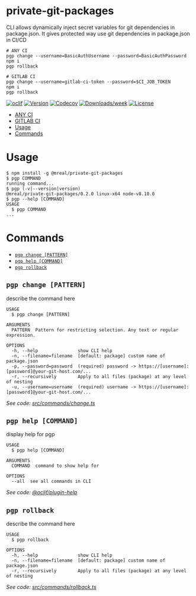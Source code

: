 private-git-packages
====================

CLI allows dynamically inject secret variables for git dependencies in package.json. It gives protected way use git dependencies in package.json in CI/CD


```
# ANY CI
pgp change --username=BasicAuthUsername --password=BasicAuthPassword
npm i
pgp rollback

```

```
# GITLAB CI
pgp change --username=gitlab-ci-token --password=$CI_JOB_TOKEN
npm i
pgp rollback

```

[![oclif](https://img.shields.io/badge/cli-oclif-brightgreen.svg)](https://oclif.io)
[![Version](https://img.shields.io/npm/v/@mreal/private-git-packages.svg)](https://npmjs.org/package/@mreal/private-git-packages)
[![Codecov](https://codecov.io/gh/vMReal/private-git-packages/branch/master/graph/badge.svg)](https://codecov.io/gh/vMReal/private-git-packages)
[![Downloads/week](https://img.shields.io/npm/dw/@mreal/private-git-packages.svg)](https://npmjs.org/package/private-git-packages)
[![License](https://img.shields.io/npm/l/@mreal/private-git-packages.svg)](https://github.com/vMReal/private-git-packages/blob/master/package.json)

<!-- toc -->
* [ANY CI](#any-ci)
* [GITLAB CI](#gitlab-ci)
* [Usage](#usage)
* [Commands](#commands)
<!-- tocstop -->

# Usage
<!-- usage -->
```sh-session
$ npm install -g @mreal/private-git-packages
$ pgp COMMAND
running command...
$ pgp (-v|--version|version)
@mreal/private-git-packages/0.2.0 linux-x64 node-v8.10.0
$ pgp --help [COMMAND]
USAGE
  $ pgp COMMAND
...
```
<!-- usagestop -->
# Commands
<!-- commands -->
* [`pgp change [PATTERN]`](#pgp-change-pattern)
* [`pgp help [COMMAND]`](#pgp-help-command)
* [`pgp rollback`](#pgp-rollback)

## `pgp change [PATTERN]`

describe the command here

```
USAGE
  $ pgp change [PATTERN]

ARGUMENTS
  PATTERN  Pattern for restricting selection. Any text or regular expression.

OPTIONS
  -h, --help               show CLI help
  -n, --filename=filename  [default: package] custom name of package.json
  -p, --password=password  (required) password -> https://[username]:[password]@your-git-host.com/...
  -r, --recursively        Apply to all files (package) at any level of nesting
  -u, --username=username  (required) username -> https://[username]:[password]@your-git-host.com/...
```

_See code: [src/commands/change.ts](https://github.com/vMReal/private-git-packages/blob/v0.2.0/src/commands/change.ts)_

## `pgp help [COMMAND]`

display help for pgp

```
USAGE
  $ pgp help [COMMAND]

ARGUMENTS
  COMMAND  command to show help for

OPTIONS
  --all  see all commands in CLI
```

_See code: [@oclif/plugin-help](https://github.com/oclif/plugin-help/blob/v2.2.3/src/commands/help.ts)_

## `pgp rollback`

describe the command here

```
USAGE
  $ pgp rollback

OPTIONS
  -h, --help               show CLI help
  -n, --filename=filename  [default: package] custom name of package.json
  -r, --recursively        Apply to all files (package) at any level of nesting
```

_See code: [src/commands/rollback.ts](https://github.com/vMReal/private-git-packages/blob/v0.2.0/src/commands/rollback.ts)_
<!-- commandsstop -->
